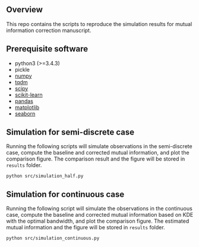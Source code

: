 ## Overview
This repo contains the scripts to reproduce the simulation results for mutual information correction manuscript.

## Prerequisite software
+ python3 (>=3.4.3)
+ pickle
+ [numpy](http://www.numpy.org/)
+ [tqdm](https://tqdm.github.io/)
+ [scipy](https://www.scipy.org/)
+ [scikit-learn](https://scikit-learn.org/stable/)
+ [pandas](https://pandas.pydata.org/)
+ [matplotlib](https://matplotlib.org/)
+ [seaborn](https://seaborn.pydata.org/)

## Simulation for semi-discrete case
Running the following scripts will simulate observations in the semi-discrete case, compute the baseline and corrected mutual information, and plot the comparison figure. The comparison result and the figure will be stored in `results` folder.
```
python src/simulation_half.py
```

## Simulation for continuous case
Running the following script will simulate the observations in the continuous case, compute the baseline and corrected mutual information based on KDE with the optimal bandwidth, and plot the comparison figure. The estimated mutual information and the figure will be stored in `results` folder.
```
python src/simulation_continuous.py
```
